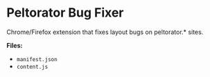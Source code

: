 # Peltorator Bug Fixer

Chrome/Firefox extension that fixes layout bugs on peltorator.* sites.

**Files:**
- `manifest.json`
- `content.js`
